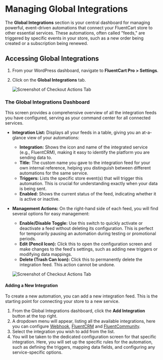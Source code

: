 # Managing Global Integrations

The **Global Integrations** section is your central dashboard for managing powerful, event-driven automations that connect your FluentCart store to other essential services. These automations, often called "feeds," are triggered by specific events in your store, such as a new order being created or a subscription being renewed.

## Accessing Global Integrations

1.  From your WordPress dashboard, navigate to **FluentCart Pro > Settings**.
2.  Click on the **Global Integrations** tab.

    ![Screenshot of Checkout Actions Tab](/images/settings-configuration/checkout/checkout-actions-tab.webp)


### The Global Integrations Dashboard

This screen provides a comprehensive overview of all the integration feeds you have configured, serving as your command center for all connected services.

* **Integration List:** Displays all your feeds in a table, giving you an at-a-glance view of your automations:
    * **Integration:** Shows the icon and name of the integrated service (e.g., FluentCRM), making it easy to identify the platform you are sending data to.
    * **Title:** The custom name you gave to the integration feed for your own internal reference, helping you distinguish between different automations for the same service.
    * **Triggers:** Lists the specific store event(s) that will trigger this automation. This is crucial for understanding exactly when your data is being sent.
    * **Enabled:** Shows the current status of the feed, indicating whether it is active or inactive.
* **Management Actions:** On the right-hand side of each feed, you will find several options for easy management:
    * **Enable/Disable Toggle:** Use this switch to quickly activate or deactivate a feed without deleting its configuration. This is perfect for temporarily pausing an automation during testing or promotional periods.
    * **Edit (Pencil Icon):** Click this to open the configuration screen and make changes to the feed's settings, such as adding new triggers or modifying data mappings.
    * **Delete (Trash Can Icon):** Click this to permanently delete the integration feed. This action cannot be undone.

    ![Screenshot of Checkout Actions Tab](/images/settings-configuration/checkout/global-integration.webp)

#### Adding a New Integration

To create a new automation, you can add a new integration feed. This is the starting point for connecting your store to a new service.

1.  From the Global Integrations dashboard, click the **Add Integration** button at the top right.
2.  A dropdown menu will appear, listing all the available integrations, here you can configure [Webhook](/guide/integrations/webhook-integration.md), [FluentCRM](/guide/integrations/fluentcrm-integration.md) and [FluentCommunity](/guide/integrations/fluentcommunity-integration.md). 
3.  Select the integration you wish to add from the list.
4.  You will be taken to the dedicated configuration screen for that specific integration. Here, you will set up the specific rules for the automation, such as defining the triggers, mapping data fields, and configuring any service-specific options.
